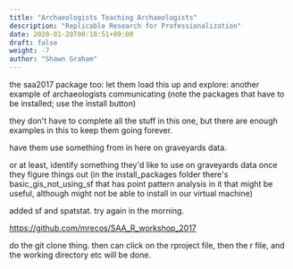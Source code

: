 ```yaml
---
title: "Archaeologists Teaching Archaeologists"
description: "Replicable Research for Professionalization"
date: 2020-01-28T00:10:51+09:00
draft: false
weight: -7
author: "Shawn Graham"
---
```



the saa2017 package too: let them load this up and explore: another example of archaeologists communicating (note the packages that have to be installed; use the install button)

they don't have to complete all the stuff in this one, but there are enough examples in this to keep them going forever.

have them use something from in here on graveyards data.


or at least, identify something they'd like to use on graveyards data once they figure things out (in the install_packages folder there's basic_gis_not_using_sf that has point pattern analysis in it that might be useful, although might not be able to install in our virtual machine)

added sf and spatstat. try again in the morning.

https://github.com/mrecos/SAA_R_workshop_2017

do the git clone thing. then can click on the rproject file, then the r file, and the working directory etc will be done.

